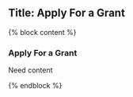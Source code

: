 Title: Apply For a Grant
---

{% block content %}
<section class="span8">
	<section>
		<h1>Apply For a Grant</h1>
		<p>Need content</p>
	</section>
</section>
{% endblock %}